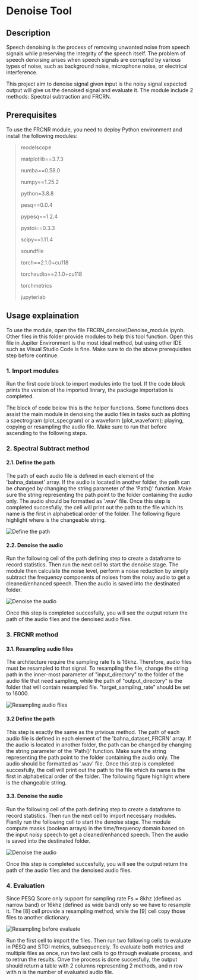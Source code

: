 # Denoise Tool
## Description
Speech denoising is the process of removing unwanted noise from speech signals while preserving the integrity of the speech itself. 
The problem of speech denoising arises when speech signals are corrupted by various types of noise, such as background noise, microphone noise, or electrical interference.

This project aim to denoise signal given input is the noisy signal expected output will give us the denoised signal and evaluate it. The module include 2 methods: Spectral subtraction and FRCRN.

## Prerequisites
To use the FRCNR module, you need to deploy Python environment and install the following modules:

> modelscope
> 
> matplotlib==3.7.3
> 
> numba==0.58.0
> 
> numpy==1.25.2
> 
> python=3.8.8
> 
> pesq==0.0.4
> 
> pypesq==1.2.4
> 
> pystoi==0.3.3
> 
> scipy==1.11.4
> 
> soundfile
> 
> torch==2.1.0+cu118
> 
> torchaudio==2.1.0+cu118
> 
> torchmetrics
> 
> jupyterlab

## Usage explaination
To use the module, open the file FRCRN_denoise\Denoise_module.ipynb. Other files in this folder provide modules to help this tool function. Open this file in Jupiter Environment is the most ideal method, but using other IDE such as Visual Studio Code is fine. Make sure to do the above prerequisites step before continue.
### 1. Import modules
Run the first code block to import modules into the tool. If the code block prints the version of the imported linrary, the package importation is completed.

The block of code below this is the helper functions. Some functions does assist the main module in denoising the audio files in tasks such as plotting a spectrogram (plot_specgram) or a waveform (plot_waveform); playing, copying or resampling the audio file. Make sure to run that before ascending to the following steps.
### 2. Spectral Subtract method
#### 2.1. Define the path
The path of each audio file is defined in each element of the 'bahna_dataset' array. If the audio is located in another folder, the path can be changed by changing the string parameter of the 'Path()' function. Make sure the string representing the path point to the folder containing the audio only. The audio should be formatted as '.wav' file. Once this step is completed succesfully, the cell will print out the path to the file which its name is the first in alphabetical order of the folder. The following figure highlight where is the changeable string.

![Define the path](https://github.com/Windyy-1007/Denoise-module-main/assets/138313978/a31251ad-4322-4e0b-922a-ce4307e0b703)

#### 2.2. Denoise the audio
Run the following cell of the path defining step to create a dataframe to record statistics. Then run the next cell to start the denoise stage. The module then calculate the noise level, perform a noise reduction by simply subtract the frequency components of noises from the noisy audio to get a cleaned/enhanced speech. Then the audio is saved into the destinated folder.

![Denoise the audio](https://github.com/Windyy-1007/Denoise-module-main/assets/138313978/9b721cd2-ddae-42ac-b9f5-bded2723b836)

Once this step is completed succesfully, you will see the output return the path of the audio files and the denoised audio files.
### 3. FRCNR method
#### 3.1. Resampling audio files
The architecture require the sampling rate fs is 16khz. Therefore, audio files must be resampled to that signal. To resampling the file, change the string path in the inner-most parameter of "input_directory" to the folder of the audio file that need sampling, while the path of "output_directory" is the folder that will contain resampled file. "target_sampling_rate" should be set to 16000.

![Resampling audio files](https://github.com/Windyy-1007/Denoise-module-main/assets/138313978/337cda0b-c872-4f18-ada9-b6da1ca3e489)

#### 3.2 Define the path
This step is exactly the same as the privious method. The path of each audio file is defined in each element of the 'bahna_dataset_FRCRN' array. If the audio is located in another folder, the path can be changed by changing the string parameter of the 'Path()' function. Make sure the string representing the path point to the folder containing the audio only. The audio should be formatted as '.wav' file. Once this step is completed succesfully, the cell will print out the path to the file which its name is the first in alphabetical order of the folder. The following figure highlight where is the changeable string.

#### 3.3. Denoise the audio
Run the following cell of the path defining step to create a dataframe to record statistics. Then run the next cell to import necessary modules. Fianlly run the following cell to start the denoise stage. The module compute masks (boolean arrays) in the time/frequency domain based on the input noisy speech to get a cleaned/enhanced speech. Then the audio is saved into the destinated folder. 

![Denoise the audio](https://github.com/Windyy-1007/Denoise-module-main/assets/138313978/e156a73b-ab41-4abf-9806-d24de8954892)


Once this step is completed succesfully, you will see the output return the path of the audio files and the denoised audio files.

### 4. Evaluation
Since PESQ Score only support for sampling rate Fs = 8khz (defined as narrow band) or 16khz (defined as wide band) only so we have to resample it. The [8] cell provide a resampling method, while the [9] cell copy those files to another dictionary.

![Resampling before evaluate](https://github.com/Windyy-1007/Denoise-module-main/assets/138313978/35c1dc2d-30e3-49e0-b9e4-2c44b4699a39)

Run the first cell to import the files. Then run two following cells to evaluate in PESQ and STOI metrics, subsequencely. To evaluate both metrics and multiple files as once, run two last cells to go through evaluate process, and to retrun the results.
Onve the process is done succesfully, the output should return a table with 2 columns representing 2 methods, and n row with n is the number of evaluated audio file.
